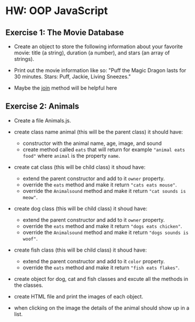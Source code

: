 # HW: OOP JavaScript 

## Exercise 1: The Movie Database

* Create an object to store the following information about your favorite movie: title (a string), duration (a number), and stars (an array of strings).

* Print out the movie information like so: "Puff the Magic Dragon lasts for 30 minutes. Stars: Puff, Jackie, Living Sneezes."

* Maybe the [join](https://developer.mozilla.org/en-US/docs/Web/JavaScript/Reference/Global_Objects/Array/join) method will be helpful here

## Exercise 2: Animals

* Create a file Animals.js.
* create class name animal (this will be the parent class) it should have:
    * constructor with the animal name, age, image, and sound 
    * create method called `eats` that will return for example `"animal eats food"` where `animal` is the property `name`. 

* create cat class (this will be child class) it shoud have:
    * extend the parent constructor and add to it `owner` property. 
    * override the `eats` method and make it return `"cats eats mouse"`. 
    * override the `Animalsound` method and make it return `"cat sounds is meow"`. 

* create dog class (this will be child class) it shoud have:
    * extend the parent constructor and add to it `owner` property. 
    * override the `eats` method and make it return `"dogs eats chicken"`. 
    * override the `Animalsound` method and make it return `"dogs sounds is woof"`. 

* create fish class (this will be child class) it shoud have:
    * extend the parent constructor and add to it `color` property. 
    * override the `eats` method and make it return `"fish eats flakes"`. 

* create object for dog, cat and fish classes and excute all the methods in the classes.  

* create HTML file and print the images of each object. 
* when clicking on the image the details of the animal should show up in a list. 


